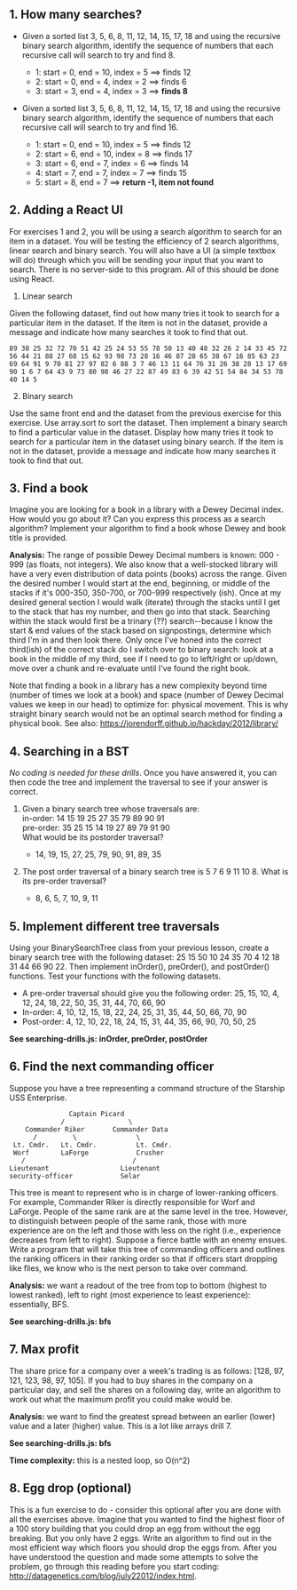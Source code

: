 ## 1. How many searches?
* Given a sorted list 3, 5, 6, 8, 11, 12, 14, 15, 17, 18 and using the recursive binary search algorithm, identify the sequence of numbers that each recursive call will search to try and find 8.
    * 1: start = 0, end = 10, index = 5 ==> finds 12
    * 2: start = 0, end = 4, index = 2 ==> finds 6
    * 3: start = 3, end = 4, index = 3 ==> **finds 8**

* Given a sorted list 3, 5, 6, 8, 11, 12, 14, 15, 17, 18 and using the recursive binary search algorithm, identify the sequence of numbers that each recursive call will search to try and find 16.
    * 1: start = 0, end = 10, index = 5 ==> finds 12
    * 2: start = 6, end = 10, index = 8 ==> finds 17
    * 3: start = 6, end = 7, index = 6 ==> finds 14
    * 4: start = 7, end = 7, index = 7 ==> finds 15
    * 5: start = 8, end = 7 ==> **return -1, item not found**

## 2. Adding a React UI
For exercises 1 and 2, you will be using a search algorithm to search for an item in a dataset. You will be testing the efficiency of 2 search algorithms, linear search and binary search. You will also have a UI (a simple textbox will do) through which you will be sending your input that you want to search. There is no server-side to this program. All of this should be done using React.

1) Linear search

Given the following dataset, find out how many tries it took to search for a particular item in the dataset. If the item is not in the dataset, provide a message and indicate how many searches it took to find that out.

`89 30 25 32 72 70 51 42 25 24 53 55 78 50 13 40 48 32 26 2 14 33 45 72 56 44 21 88 27 68 15 62 93 98 73 28 16 46 87 28 65 38 67 16 85 63 23 69 64 91 9 70 81 27 97 82 6 88 3 7 46 13 11 64 76 31 26 38 28 13 17 69 90 1 6 7 64 43 9 73 80 98 46 27 22 87 49 83 6 39 42 51 54 84 34 53 78 40 14 5`

2) Binary search

Use the same front end and the dataset from the previous exercise for this exercise. Use array.sort to sort the dataset. Then implement a binary search to find a particular value in the dataset. Display how many tries it took to search for a particular item in the dataset using binary search. If the item is not in the dataset, provide a message and indicate how many searches it took to find that out.

## 3. Find a book
Imagine you are looking for a book in a library with a Dewey Decimal index. How would you go about it? Can you express this process as a search algorithm? Implement your algorithm to find a book whose Dewey and book title is provided.

**Analysis:** The range of possible Dewey Decimal numbers is known: 000 - 999 (as floats, not integers). We also know that a well-stocked library will have a very even distribution of data points (books) across the range. Given the desired number I would start at the end, beginning, or middle of the stacks if it's 000-350, 350-700, or 700-999 respectively (ish). Once at my desired general section I would walk (iterate) through the stacks until I get to the stack that has my number, and then go into that stack. Searching within the stack would first be a trinary (??) search--because I know the start & end values of the stack based on signpostings, determine which third I'm in and then look there. Only once I've honed into the correct third(ish) of the correct stack do I switch over to binary search: look at a book in the middle of my third, see if I need to go to left/right or up/down, move over a chunk and re-evaluate until I've found the right book.

Note that finding a book in a library has a new complexity beyond time (number of times we look at a book) and space (number of Dewey Decimal values we keep in our head) to optimize for: physical movement. This is why straight binary search would not be an optimal search method for finding a physical book. See also: https://jorendorff.github.io/hackday/2012/library/

## 4. Searching in a BST
*No coding is needed for these drills*. Once you have answered it, you can then code the tree and implement the traversal to see if your answer is correct.

1) Given a binary search tree whose traversals are:  
in-order: 14 15 19 25 27 35 79 89 90 91  
pre-order: 35 25 15 14 19 27 89 79 91 90  
What would be its postorder traversal?  
    * 14, 19, 15, 27, 25, 79, 90, 91, 89, 35

2) The post order traversal of a binary search tree is 5 7 6 9 11 10 8. What is its pre-order traversal?
    * 8, 6, 5, 7, 10, 9, 11

## 5. Implement different tree traversals
Using your BinarySearchTree class from your previous lesson, create a binary search tree with the following dataset: 25 15 50 10 24 35 70 4 12 18 31 44 66 90 22. Then implement inOrder(), preOrder(), and postOrder() functions. Test your functions with the following datasets.

* A pre-order traversal should give you the following order: 25, 15, 10, 4, 12, 24, 18, 22, 50, 35, 31, 44, 70, 66, 90
* In-order: 4, 10, 12, 15, 18, 22, 24, 25, 31, 35, 44, 50, 66, 70, 90
* Post-order: 4, 12, 10, 22, 18, 24, 15, 31, 44, 35, 66, 90, 70, 50, 25

**See searching-drills.js: inOrder, preOrder, postOrder**

## 6. Find the next commanding officer
Suppose you have a tree representing a command structure of the Starship USS Enterprise.

```
               Captain Picard
             /                \
    Commander Riker       Commander Data
      /         \               \
 Lt. Cmdr.   Lt. Cmdr.          Lt. Cmdr.
 Worf        LaForge            Crusher
   /                           /
Lieutenant                  Lieutenant
security-officer            Selar
```

This tree is meant to represent who is in charge of lower-ranking officers. For example, Commander Riker is directly responsible for Worf and LaForge. People of the same rank are at the same level in the tree. However, to distinguish between people of the same rank, those with more experience are on the left and those with less on the right (i.e., experience decreases from left to right). Suppose a fierce battle with an enemy ensues. Write a program that will take this tree of commanding officers and outlines the ranking officers in their ranking order so that if officers start dropping like flies, we know who is the next person to take over command.

**Analysis:** we want a readout of the tree from top to bottom (highest to lowest ranked), left to right (most experience to least experience): essentially, BFS.

**See searching-drills.js: bfs**

## 7. Max profit
The share price for a company over a week's trading is as follows: [128, 97, 121, 123, 98, 97, 105]. If you had to buy shares in the company on a particular day, and sell the shares on a following day, write an algorithm to work out what the maximum profit you could make would be.

**Analysis:** we want to find the greatest spread between an earlier (lower) value and a later (higher) value. This is a lot like arrays drill 7.

**See searching-drills.js: bfs**

**Time complexity:** this is a nested loop, so O(n^2)

## 8. Egg drop (optional)
This is a fun exercise to do - consider this optional after you are done with all the exercises above. Imagine that you wanted to find the highest floor of a 100 story building that you could drop an egg from without the egg breaking. But you only have 2 eggs. Write an algorithm to find out in the most efficient way which floors you should drop the eggs from. After you have understood the question and made some attempts to solve the problem, go through this reading before you start coding: http://datagenetics.com/blog/july22012/index.html.